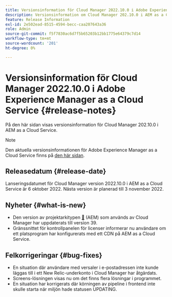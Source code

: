 ```yaml
---
title: Versionsinformation för Cloud Manager 2022.10.0 i Adobe Experience Manager as a Cloud Service
description: Versionsinformation om Cloud Manager 202.10.0 i AEM as a Cloud Service.
feature: Release Information
exl-id: 2e502ead-8515-4594-becc-caa207643a36
role: Admin
source-git-commit: f5f7830ac6d7f5b65203b12bb1775e64379c7d14
workflow-type: tm+mt
source-wordcount: '201'
ht-degree: 0%

---
```


# Versionsinformation för Cloud Manager 2022.10.0 i Adobe Experience Manager as a Cloud Service {#release-notes}

På den här sidan visas versionsinformation för Cloud Manager 202.10.0 i AEM as a Cloud Service.

>[!NOTE]
>
>Den aktuella versionsinformationen för Adobe Experience Manager as a Cloud Service finns på [den här sidan](/help/release-notes/release-notes-cloud/release-notes-current.md).

## Releasedatum {#release-date}

Lanseringsdatumet för Cloud Manager version 2022.10.0 i AEM as a Cloud Service är 6 oktober 2022. Nästa version är planerad till 3 november 2022.

## Nyheter {#what-is-new}

* Den version av projektarkitypen [&#128279;](https://experienceleague.adobe.com/en/docs/experience-manager-core-components/using/developing/archetype/overview) (AEM) som används av Cloud Manager har uppdaterats till version 39.
* Gränssnittet för kontrollpanelen för licenser informerar nu användare om ett platsprogram har konfigurerats med ett CDN på AEM as a Cloud Service.

## Felkorrigeringar {#bug-fixes}

* En situation där användare med versaler i e-postadressen inte kunde läggas till i ett New Relic-underkonto i Cloud Manager har åtgärdats.
* Screens-lösningen visas nu om det finns flera lösningar i programmet.
* En situation har korrigerats där körningen av pipeline i frontend inte skulle starta när miljön hade statusen UPDATING.

